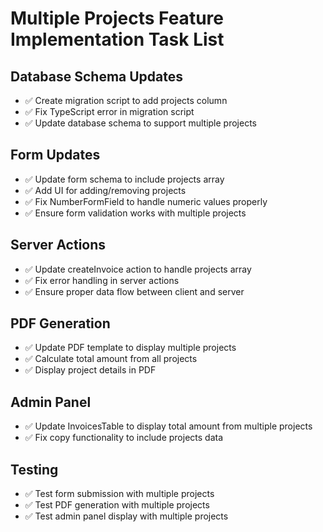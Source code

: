 # Multiple Projects Feature Implementation Task List

## Database Schema Updates
- ✅ Create migration script to add projects column
- ✅ Fix TypeScript error in migration script
- ✅ Update database schema to support multiple projects

## Form Updates
- ✅ Update form schema to include projects array
- ✅ Add UI for adding/removing projects
- ✅ Fix NumberFormField to handle numeric values properly
- ✅ Ensure form validation works with multiple projects

## Server Actions
- ✅ Update createInvoice action to handle projects array
- ✅ Fix error handling in server actions
- ✅ Ensure proper data flow between client and server

## PDF Generation
- ✅ Update PDF template to display multiple projects
- ✅ Calculate total amount from all projects
- ✅ Display project details in PDF

## Admin Panel
- ✅ Update InvoicesTable to display total amount from multiple projects
- ✅ Fix copy functionality to include projects data

## Testing
- ✅ Test form submission with multiple projects
- ✅ Test PDF generation with multiple projects
- ✅ Test admin panel display with multiple projects
